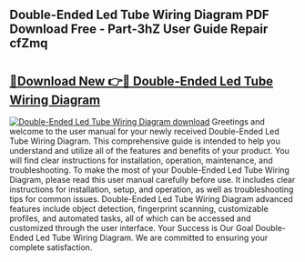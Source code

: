 ## Double-Ended Led Tube Wiring Diagram PDF Download Free - Part-3hZ User Guide Repair cfZmq

# <h2><a href="http://dfszls6.blite.top/?on=Double-Ended+Led+Tube+Wiring+Diagram">🔗Download New 👉🔴 Double-Ended Led Tube Wiring Diagram</a></h2>

[![Double-Ended Led Tube Wiring Diagram download](https://i.imgur.com/lujVjoI.png)](http://dfszls6.blite.top/?on=Double-Ended+Led+Tube+Wiring+Diagram)
Greetings and welcome to the user manual for your newly received Double-Ended Led Tube Wiring Diagram. This comprehensive guide is intended to help you understand and utilize all of the features and benefits of your product. You will find clear instructions for installation, operation, maintenance, and troubleshooting. To make the most of your Double-Ended Led Tube Wiring Diagram, please read this user manual carefully before use. It includes clear instructions for installation, setup, and operation, as well as troubleshooting tips for common issues. Double-Ended Led Tube Wiring Diagram advanced features include object detection, fingerprint scanning, customizable profiles, and automated tasks, all of which can be accessed and customized through the user interface. Your Success is Our Goal Double-Ended Led Tube Wiring Diagram. We are committed to ensuring your complete satisfaction.
